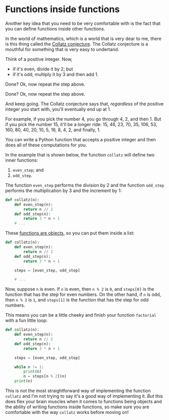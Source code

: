 # Functions inside functions

Another key idea that you need to be very comfortable with is the fact that you can define functions inside other functions.

In the world of mathematics, which is a world that is very dear to me, there is this thing called the [Collatz conjecture](https://en.wikipedia.org/wiki/Collatz_conjecture).
The Collatz conjecture is a mouthful for something that is very easy to undertand.

Think of a positive integer.
Now,

 - if it's even, divide it by 2; but
 - if it's odd, multiply it by 3 and then add 1.

Done?
Ok, now repeat the step above.

Done?
Ok, now repeat the step above.

And keep going.
The Collatz conjecture says that, _regardless_ of the positive integer you start with, you'll eventually end up at 1.

For example, if you pick the number 4, you go through 4, 2, and then 1.
But if you pick the number 15, it'll be a longer ride: 15, 46, 23, 70, 35, 106, 53, 160, 80, 40, 20, 10, 5, 16, 8, 4, 2, and finally, 1.

You can write a Python function that accepts a positive integer and then does all of these computations for you.

In the example that is shown below, the function `collatz` will define two inner functions:

 1. `even_step`; and
 2. `odd_step`.

The function `even_step` performs the division by 2 and the function `odd_step` performs the multiplication by 3 and the increment by 1:

```py
def collatz(n):
    def even_step(n):
        return n // 2
    def odd_step(n):
        return 3 * n + 1
    # ...
```

These [functions are objects](./functions-are-objects.md), so you can put them inside a list:

```py
def collatz(n):
    def even_step(n):
        return n // 2
    def odd_step(n):
        return 3 * n + 1

    steps = [even_step, odd_step]

    # ...
```

Now, suppose `n` is even.
If `n` is even, then `n % 2` is `0`, and `steps[0]` is the function that has the step for even numbers.
On the other hand, if `n` is odd, then `n % 2` is `1`, and `steps[1]` is the function that has the step for odd numbers.

This means you can be a little cheeky and finish your function `factorial` with a fun little loop:

```py
def collatz(n):
    def even_step(n):
        return n // 2
    def odd_step(n):
        return 3 * n + 1

    steps = [even_step, odd_step]

    while n != 1:
        print(n)
        n = steps[n % 2](n)
    print(n)
```

This is not the most straightforward way of implementing the function `collatz` and I'm not trying to say it's a good way of implementing it.
_But_ this does flex your brain muscles when it comes to functions being objects and the ability of writing functions inside functions, so make sure you are comfortable with the way `collatz` works before moving on!
